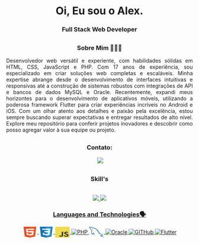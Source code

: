 <link rel="stylesheet" href="https://cdn.jsdelivr.net/gh/devicons/devicon@v2.15.1/devicon.min.css">

<h1 align="center">Oi, Eu sou o Alex.</h1>
<h3 align="center">Full Stack Web Developer</h3>

<!--
- 🔭 I’m currently working on ...
- 🌱 I’m currently learning ...
- 👯 I’m looking to collaborate on ...
- 🤔 I’m looking for help with ...
- 💬 Ask me about ...
- 📫 How to reach me: ...
- 😄 Pronouns: ...
- ⚡ Fun fact: ...
-->


##
<div align="center">
    <h3>Sobre Mim 🙋🏻‍♂️</h3>
    <p align="justify">Desenvolvedor web versátil e experiente, com habilidades sólidas em HTML, CSS, JavaScript e PHP. Com 17 anos de experiência, sou especializado em criar soluções web completas e escaláveis. Minha expertise abrange desde o desenvolvimento de interfaces intuitivas e responsivas até a construção de sistemas robustos com integrações de API e bancos de dados MySQL e Oracle. Recentemente, expandi meus horizontes para o desenvolvimento de aplicativos móveis, utilizando a poderosa framework Flutter para criar experiências incríveis no Android e iOS. Com um olhar atento aos detalhes e paixão pela excelência, estou sempre buscando superar expectativas e entregar resultados de alto nível. Explore meu repositório para conferir projetos inovadores e descobrir como posso agregar valor à sua equipe ou projeto.</p>
</div> 
 

##

<div align="center">
 <h3> Contato: </h3>
    <a target="_blank" href="https://www.linkedin.com/in/alexdu-rt/"><img src="https://img.shields.io/badge/LinkedIn-0077B5?style=for-the-badge&logo=linkedin&logoColor=white" alt=""></a>
    <a target="_blank" href="mailto:alexduart@gmail.com"><img src="https://img.shields.io/badge/Gmail-D14836?style=for-the-badge&logo=gmail&logoColor=white"></a>
</div> 



##

<div align="center">
    <h3> Skill's </h3>
     <div align="center">
       <a href="https://github.com/alexduart"> <br>
        <img height="160em" src="https://github-readme-stats.vercel.app/api?username=alexduart&show_icons=true&theme=gotham&include_all_commits=true&count_private=true"/>
        <img height="160em" src="https://github-readme-stats.vercel.app/api/top-langs/?username=alexduart&layout=compact&langs_count=7&theme=gotham"/>
</div> 

<div align="center">
      <h3>Languages and Technologies🗣️</h3>
      <div style="display: inline_block">
       <img align="center" alt="HTML" height="30" width="40" src="https://raw.githubusercontent.com/devicons/devicon/master/icons/html5/html5-original.svg">
       <img align="center" alt="CSS" height="30" width="40" src="https://raw.githubusercontent.com/devicons/devicon/master/icons/css3/css3-original.svg">
       <img align="center" alt="Javascript" height="30" width="40" src="https://raw.githubusercontent.com/devicons/devicon/master/icons/javascript/javascript-original.svg">
       <img align="center" alt="PHP" height="40" width="40" src="https://cdn.jsdelivr.net/gh/devicons/devicon/icons/php/php-original.svg">
       <img align="center" alt="MySQL" height="30" width="40" src="https://raw.githubusercontent.com/devicons/devicon/master/icons/mysql/mysql-original.svg">
       <img align="center" alt="Oracle" height="40" width="40" src="https://avatars.githubusercontent.com/u/4430336?s=200&v=4"> 
       <img align="center" alt="GITHub" height="40" width="40" src="https://cdn.jsdelivr.net/gh/devicons/devicon/icons/github/github-original-wordmark.svg">
       <img align="center" alt="Flutter" height="40" width="40" src="https://storage.googleapis.com/cms-storage-bucket/ec64036b4eacc9f3fd73.svg"> 
       
</div>
